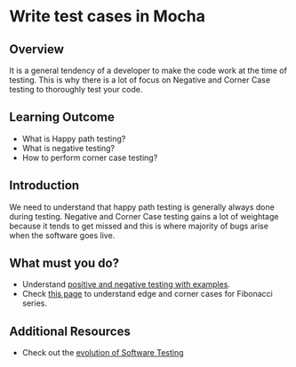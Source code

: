 # Write test cases in Mocha

## Overview

It is a general tendency of a developer to make the code work at the time of testing. This is why there is a lot of focus on Negative and Corner Case testing to thoroughly test your code.

## Learning Outcome

- What is Happy path testing?
- What is negative testing?
- How to perform corner case testing?

## Introduction 

We need to understand that happy path testing is generally always done during testing. Negative and Corner Case testing gains a lot of weightage because it tends to get missed and this is where majority of bugs arise when the software goes live.                                                                                                     


## What must you do?
- Understand [positive and negative testing with examples](https://www.guru99.com/positive-and-negative-testing.html).
- Check [this page](https://people.bath.ac.uk/rjg20/training/intro-testing/07-edges/) to understand edge and corner cases for Fibonacci series.

## Additional Resources
- Check out the [evolution of Software Testing](http://www.testingreferences.com/testinghistory.php)

